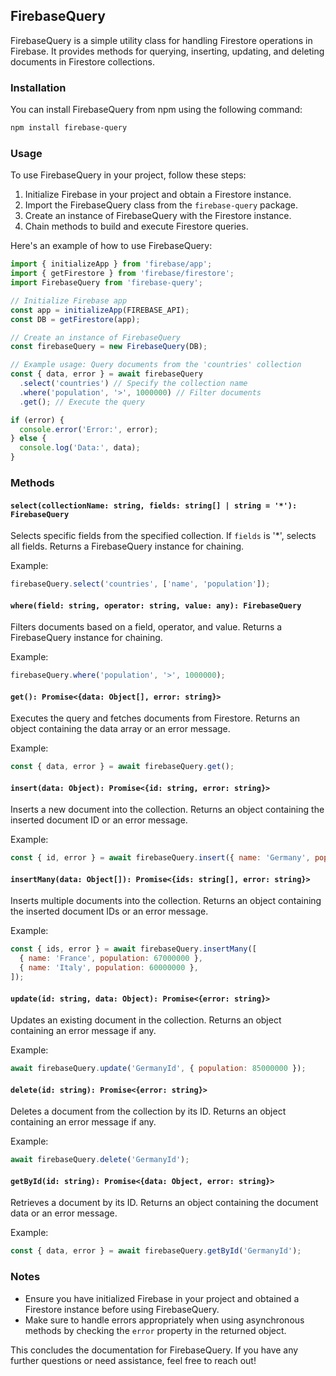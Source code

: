 ## FirebaseQuery

FirebaseQuery is a simple utility class for handling Firestore operations in Firebase. It provides methods for querying, inserting, updating, and deleting documents in Firestore collections.

### Installation

You can install FirebaseQuery from npm using the following command:

```bash
npm install firebase-query
```

### Usage

To use FirebaseQuery in your project, follow these steps:

1. Initialize Firebase in your project and obtain a Firestore instance.
2. Import the FirebaseQuery class from the `firebase-query` package.
3. Create an instance of FirebaseQuery with the Firestore instance.
4. Chain methods to build and execute Firestore queries.

Here's an example of how to use FirebaseQuery:

```javascript
import { initializeApp } from 'firebase/app';
import { getFirestore } from 'firebase/firestore';
import FirebaseQuery from 'firebase-query';

// Initialize Firebase app
const app = initializeApp(FIREBASE_API);
const DB = getFirestore(app);

// Create an instance of FirebaseQuery
const firebaseQuery = new FirebaseQuery(DB);

// Example usage: Query documents from the 'countries' collection
const { data, error } = await firebaseQuery
  .select('countries') // Specify the collection name
  .where('population', '>', 1000000) // Filter documents
  .get(); // Execute the query

if (error) {
  console.error('Error:', error);
} else {
  console.log('Data:', data);
}
```

### Methods

#### `select(collectionName: string, fields: string[] | string = '*'): FirebaseQuery`

Selects specific fields from the specified collection. If `fields` is '*', selects all fields. Returns a FirebaseQuery instance for chaining.

Example:
```javascript
firebaseQuery.select('countries', ['name', 'population']);
```

#### `where(field: string, operator: string, value: any): FirebaseQuery`

Filters documents based on a field, operator, and value. Returns a FirebaseQuery instance for chaining.

Example:
```javascript
firebaseQuery.where('population', '>', 1000000);
```

#### `get(): Promise<{data: Object[], error: string}>`

Executes the query and fetches documents from Firestore. Returns an object containing the data array or an error message.

Example:
```javascript
const { data, error } = await firebaseQuery.get();
```

#### `insert(data: Object): Promise<{id: string, error: string}>`

Inserts a new document into the collection. Returns an object containing the inserted document ID or an error message.

Example:
```javascript
const { id, error } = await firebaseQuery.insert({ name: 'Germany', population: 83000000 });
```

#### `insertMany(data: Object[]): Promise<{ids: string[], error: string}>`

Inserts multiple documents into the collection. Returns an object containing the inserted document IDs or an error message.

Example:
```javascript
const { ids, error } = await firebaseQuery.insertMany([
  { name: 'France', population: 67000000 },
  { name: 'Italy', population: 60000000 },
]);
```

#### `update(id: string, data: Object): Promise<{error: string}>`

Updates an existing document in the collection. Returns an object containing an error message if any.

Example:
```javascript
await firebaseQuery.update('GermanyId', { population: 85000000 });
```

#### `delete(id: string): Promise<{error: string}>`

Deletes a document from the collection by its ID. Returns an object containing an error message if any.

Example:
```javascript
await firebaseQuery.delete('GermanyId');
```

#### `getById(id: string): Promise<{data: Object, error: string}>`

Retrieves a document by its ID. Returns an object containing the document data or an error message.

Example:
```javascript
const { data, error } = await firebaseQuery.getById('GermanyId');
```

### Notes

- Ensure you have initialized Firebase in your project and obtained a Firestore instance before using FirebaseQuery.
- Make sure to handle errors appropriately when using asynchronous methods by checking the `error` property in the returned object.

This concludes the documentation for FirebaseQuery. If you have any further questions or need assistance, feel free to reach out!
